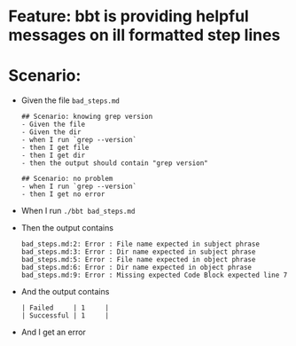 # Feature: bbt is providing helpful messages on ill formatted step lines

# Scenario:

- Given the file `bad_steps.md`
  ~~~
  ## Scenario: knowing grep version
  - Given the file
  - Given the dir
  - when I run `grep --version`
  - then I get file
  - then I get dir
  - then the output should contain "grep version"

  ## Scenario: no problem
  - when I run `grep --version`
  - then I get no error
  ~~~

- When I run `./bbt bad_steps.md`

- Then the output contains 
  ~~~
  bad_steps.md:2: Error : File name expected in subject phrase
  bad_steps.md:3: Error : Dir name expected in subject phrase
  bad_steps.md:5: Error : File name expected in object phrase
  bad_steps.md:6: Error : Dir name expected in object phrase
  bad_steps.md:9: Error : Missing expected Code Block expected line 7
  ~~~

- And the output contains
  ~~~  
  | Failed     | 1     |
  | Successful | 1     |
  ~~~

- And I get an error
